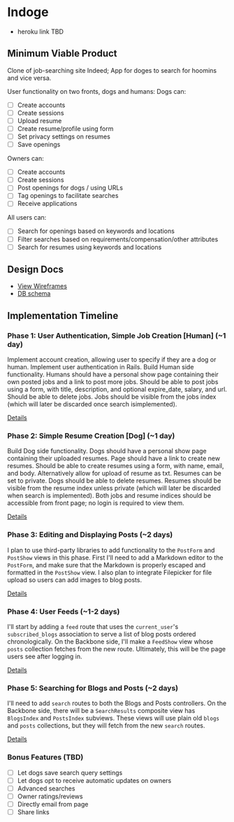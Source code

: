 # Indoge

- heroku link TBD

## Minimum Viable Product
Clone of job-searching site Indeed; App for doges to search for hoomins
and vice versa.

User functionality on two fronts, dogs and humans:
Dogs can:
- [ ] Create accounts
- [ ] Create sessions
- [ ] Upload resume
- [ ] Create resume/profile using form
- [ ] Set privacy settings on resumes
- [ ] Save openings

Owners can:
- [ ] Create accounts
- [ ] Create sessions
- [ ] Post openings for dogs / using URLs
- [ ] Tag openings to facilitate searches
- [ ] Receive applications

All users can:
- [ ] Search for openings based on keywords and locations
- [ ] Filter searches based on requirements/compensation/other attributes
- [ ] Search for resumes using keywords and locations

## Design Docs
* [View Wireframes][views]
* [DB schema][schema]

[views]: ./docs/views.md
[schema]: ./docs/schema.md

## Implementation Timeline

### Phase 1: User Authentication, Simple Job Creation [Human] (~1 day)
Implement account creation, allowing user to specify if they are a dog or
human. Implement user authentication in Rails. Build Human side functionality.
Humans should have a personal show page containing their own posted jobs and
a link to post more jobs. Should be able to post jobs using a form, with title,
description, and optional expire_date, salary, and url. Should be able to
delete jobs. Jobs should be visible from the jobs index (which will later be
discarded once search isimplemented).

[Details][phase-one]

### Phase 2: Simple Resume Creation [Dog] (~1 day)
Build Dog side functionality. Dogs should have a personal show page
containing their uploaded resumes. Page should have a link to create new
resumes. Should be able to create resumes using a form, with name, email, and
body. Alternatively allow for upload of resume as txt. Resumes can be set to
private. Dogs should be able to delete resumes. Resumes should be visible from
the resume index unless private (which will later be discarded when search is
implemented). Both jobs and resume indices should be accessible from front page;
no login is required to view them.

[Details][phase-two]

### Phase 3: Editing and Displaying Posts (~2 days)
I plan to use third-party libraries to add functionality to the `PostForm` and
`PostShow` views in this phase. First I'll need to add a Markdown editor to the
`PostForm`, and make sure that the Markdown is properly escaped and formatted in
the `PostShow` view. I also plan to integrate Filepicker for file upload so
users can add images to blog posts.

[Details][phase-three]

### Phase 4: User Feeds (~1-2 days)
I'll start by adding a `feed` route that uses the `current_user`'s
`subscribed_blogs` association to serve a list of blog posts ordered
chronologically. On the Backbone side, I'll make a `FeedShow` view whose `posts`
collection fetches from the new route.  Ultimately, this will be the page users
see after logging in.

[Details][phase-four]

### Phase 5: Searching for Blogs and Posts (~2 days)
I'll need to add `search` routes to both the Blogs and Posts controllers. On the
Backbone side, there will be a `SearchResults` composite view has `BlogsIndex`
and `PostsIndex` subviews. These views will use plain old `blogs` and `posts`
collections, but they will fetch from the new `search` routes.

[Details][phase-five]

### Bonus Features (TBD)
- [ ] Let dogs save search query settings
- [ ] Let dogs opt to receive automatic updates on owners
- [ ] Advanced searches
- [ ] Owner ratings/reviews
- [ ] Directly email from page
- [ ] Share links

[phase-one]: ./docs/phases/phase1.md
[phase-two]: ./docs/phases/phase2.md
[phase-three]: ./docs/phases/phase3.md
[phase-four]: ./docs/phases/phase4.md
[phase-five]: ./docs/phases/phase5.md
